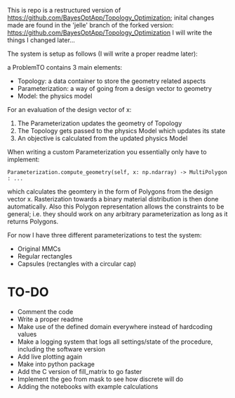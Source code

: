 This is repo is a restructured version of https://github.com/BayesOptApp/Topology_Optimization;
inital changes made are found in the 'jelle' branch of the forked version: https://github.com/BayesOptApp/Topology_Optimization
I will write the things I changed later...

The system is setup as follows (I will write a proper readme later):

a ProblemTO contains 3 main elements:
- Topology: a data container to store the geometry related aspects
- Parameterization: a way of going from a design vector to geometry
- Model: the physics model

For an evaluation of the design vector of x:
1. The Parameterization updates the geometry of Topology
2. The Topology gets passed to the physics Model which updates its state
3. An objective is calculated from the updated physics Model

When writing a custom Parameterization you essentially only have to implement:
```
Parameterization.compute_geometry(self, x: np.ndarray) -> MultiPolygon : ...
```
which calculates the geomtery in the form of Polygons from the design vector x.
Rasterization towards a binary material distribution is then done automatically.
Also this Polygon representation allows the constraints to be general; i.e. they 
should work on any arbitrary parameterization as long as it returns Polygons.

For now I have three different parameterizations to test the system:
- Original MMCs
- Regular rectangles
- Capsules (rectangles with a circular cap)

# TO-DO
- Comment the code
- Write a proper readme
- Make use of the defined domain everywhere instead of hardcoding values
- Make a logging system that logs all settings/state of the procedure, including the software version
- Add live plotting again
- Make into python package
- Add the C version of fill_matrix to go faster
- Implement the geo from mask to see how discrete will do
- Adding the notebooks with example calculations